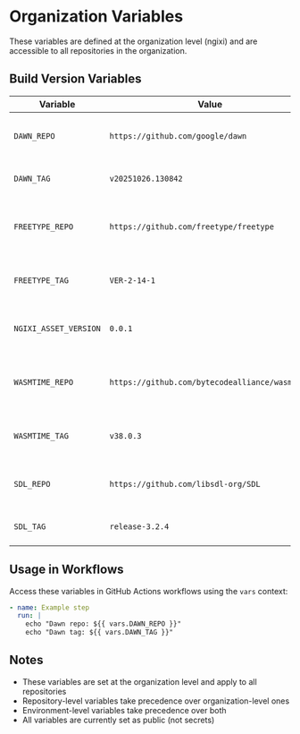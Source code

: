 # Organization Variables

These variables are defined at the organization level (ngixi) and are accessible to all repositories in the organization.

## Build Version Variables

| Variable | Value | Description |
|----------|-------|-------------|
| `DAWN_REPO` | `https://github.com/google/dawn` | Repository URL for Google Dawn WebGPU implementation |
| `DAWN_TAG` | `v20251026.130842` | Tag/version to checkout for Dawn builds |
| `FREETYPE_REPO` | `https://github.com/freetype/freetype` | Repository URL for FreeType font rendering library |
| `FREETYPE_TAG` | `VER-2-14-1` | Tag/version to checkout for FreeType builds |
| `NGIXI_ASSET_VERSION` | `0.0.1` | Version number for NGIXI asset releases |
| `WASMTIME_REPO` | `https://github.com/bytecodealliance/wasmtime` | Repository URL for Wasmtime WebAssembly runtime |
| `WASMTIME_TAG` | `v38.0.3` | Tag/version to checkout for Wasmtime builds |
| `SDL_REPO` | `https://github.com/libsdl-org/SDL` | Repository URL for Simple DirectMedia Layer |
| `SDL_TAG` | `release-3.2.4` | Tag/version to checkout for SDL builds |

## Usage in Workflows

Access these variables in GitHub Actions workflows using the `vars` context:

```yaml
- name: Example step
  run: |
    echo "Dawn repo: ${{ vars.DAWN_REPO }}"
    echo "Dawn tag: ${{ vars.DAWN_TAG }}"
```

## Notes

- These variables are set at the organization level and apply to all repositories
- Repository-level variables take precedence over organization-level ones
- Environment-level variables take precedence over both
- All variables are currently set as public (not secrets)
